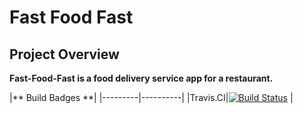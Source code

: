 # Fast Food Fast #
## Project Overview ##
**Fast-Food-Fast is a food delivery service app for a restaurant.**

|**  Build Badges  **|
|---------|----------|
|Travis.CI|[![Build Status](https://travis-ci.org/walimike/fast-food-fast.svg?branch=apiendpoints)](https://travis-ci.org/walimike/fast-food-fast) | 
